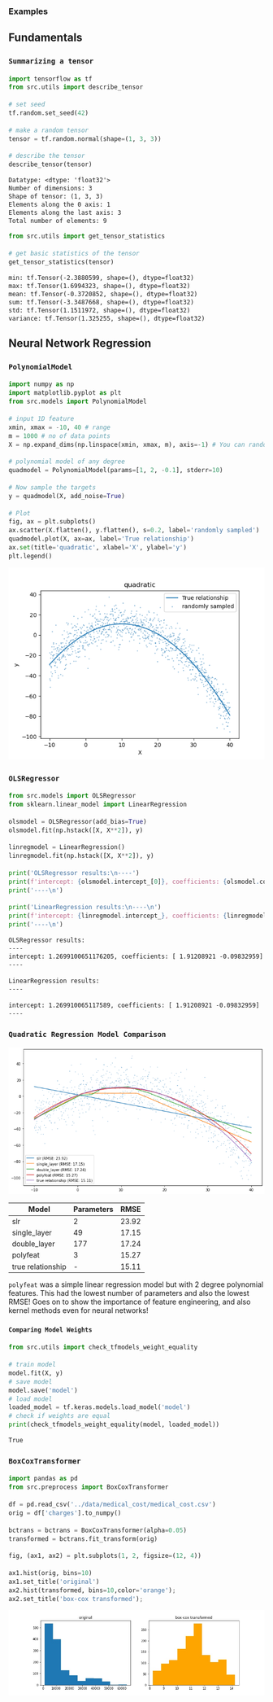 ### Examples

## Fundamentals

### `Summarizing a tensor`

```python
import tensorflow as tf
from src.utils import describe_tensor

# set seed
tf.random.set_seed(42)

# make a random tensor
tensor = tf.random.normal(shape=(1, 3, 3))

# describe the tensor
describe_tensor(tensor)
```

```
Datatype: <dtype: 'float32'>
Number of dimensions: 3
Shape of tensor: (1, 3, 3)
Elements along the 0 axis: 1
Elements along the last axis: 3
Total number of elements: 9
```

```python
from src.utils import get_tensor_statistics

# get basic statistics of the tensor
get_tensor_statistics(tensor)
```
```
min: tf.Tensor(-2.3880599, shape=(), dtype=float32)
max: tf.Tensor(1.6994323, shape=(), dtype=float32)
mean: tf.Tensor(-0.3720852, shape=(), dtype=float32)
sum: tf.Tensor(-3.3487668, shape=(), dtype=float32)
std: tf.Tensor(1.1511972, shape=(), dtype=float32)
variance: tf.Tensor(1.325255, shape=(), dtype=float32)
```

## Neural Network Regression

### `PolynomialModel`

```python
import numpy as np
import matplotlib.pyplot as plt
from src.models import PolynomialModel

# input 1D feature
xmin, xmax = -10, 40 # range
m = 1000 # no of data points
X = np.expand_dims(np.linspace(xmin, xmax, m), axis=-1) # You can randomly sample as well

# polynomial model of any degree
quadmodel = PolynomialModel(params=[1, 2, -0.1], stderr=10)

# Now sample the targets
y = quadmodel(X, add_noise=True)

# Plot
fig, ax = plt.subplots()
ax.scatter(X.flatten(), y.flatten(), s=0.2, label='randomly sampled')
quadmodel.plot(X, ax=ax, label='True relationship')
ax.set(title='quadratic', xlabel='X', ylabel='y')
plt.legend()
```

![](images/quadmodel.png)

### `OLSRegressor`

```python
from src.models import OLSRegressor
from sklearn.linear_model import LinearRegression

olsmodel = OLSRegressor(add_bias=True)
olsmodel.fit(np.hstack([X, X**2]), y)

linregmodel = LinearRegression()
linregmodel.fit(np.hstack([X, X**2]), y)

print('OLSRegressor results:\n----')
print(f'intercept: {olsmodel.intercept_[0]}, coefficients: {olsmodel.coef_}')
print('----\n')

print('LinearRegression results:\n----\n')
print(f'intercept: {linregmodel.intercept_}, coefficients: {linregmodel.coef_}')
print('----\n')
```

```
OLSRegressor results:
----
intercept: 1.2699100651176205, coefficients: [ 1.91208921 -0.09832959]
----

LinearRegression results:
----

intercept: 1.269910065117589, coefficients: [ 1.91208921 -0.09832959]
----
```

### `Quadratic Regression Model Comparison`

![](images/quadratic_regression_model_comparison.png)

|Model   | Parameters  | RMSE |
|---|---|---|
|slr| 2| 23.92|
|single_layer| 49| 17.15|
|double_layer| 177| 17.24|
|polyfeat| 3| 15.27|
|true relationship| -| 15.11|

`polyfeat` was a simple linear regression model but with 2 degree polynomial features. This had the lowest number of parameters and also the lowest RMSE! Goes on to show the importance of feature engineering, and also kernel methods even for neural networks!

#### `Comparing Model Weights`

```python
from src.utils import check_tfmodels_weight_equality

# train model
model.fit(X, y)
# save model
model.save('model')
# load model
loaded_model = tf.keras.models.load_model('model')
# check if weights are equal
print(check_tfmodels_weight_equality(model, loaded_model))
```

```
True
```

### `BoxCoxTransformer`

```python
import pandas as pd
from src.preprocess import BoxCoxTransformer

df = pd.read_csv('../data/medical_cost/medical_cost.csv')
orig = df['charges'].to_numpy()

bctrans = bctrans = BoxCoxTransformer(alpha=0.05)
transformed = bctrans.fit_transform(orig)

fig, (ax1, ax2) = plt.subplots(1, 2, figsize=(12, 4))

ax1.hist(orig, bins=10)
ax1.set_title('original')
ax2.hist(transformed, bins=10,color='orange');
ax2.set_title('box-cox transformed');
```
![](images/box-cox_transformed.jpg)

